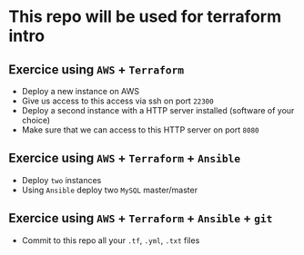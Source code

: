 # This repo will be used for terraform intro 

## Exercice using `AWS` + `Terraform`

- Deploy a new instance on AWS
- Give us access to this access via ssh on port `22300`
- Deploy a second instance with a HTTP server installed (software of your choice)
- Make sure that we can access to this HTTP server on port `8080`

## Exercice using `AWS` + `Terraform` + `Ansible`

- Deploy `two` instances 
- Using `Ansible` deploy two `MySQL` master/master 

## Exercice using `AWS` + `Terraform` + `Ansible` + `git`

- Commit to this repo all your `.tf`, `.yml`, `.txt` files
